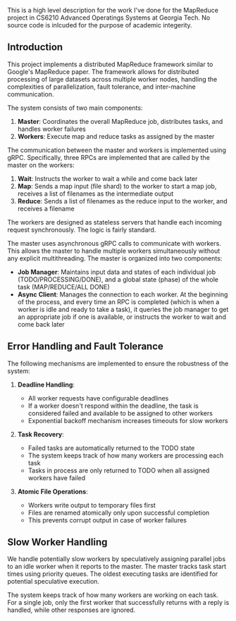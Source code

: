 This is a high level description for the work I've done for the MapReduce project in CS6210 Advanced Operatings Systems at Georgia Tech. No source code is inlcuded for the purpose of academic integerity.

## Introduction

This project implements a distributed MapReduce framework similar to Google's MapReduce paper. The framework allows for distributed processing of large datasets across multiple worker nodes, handling the complexities of parallelization, fault tolerance, and inter-machine communication.

The system consists of two main components:

1. **Master**: Coordinates the overall MapReduce job, distributes tasks, and handles worker failures
2. **Workers**: Execute map and reduce tasks as assigned by the master

The communication between the master and workers is implemented using gRPC. Specifically, three RPCs are implemented that are called by the master on the workers:

1. **Wait**: Instructs the worker to wait a while and come back later
2. **Map**: Sends a map input (file shard) to the worker to start a map job, receives a list of filenames as the intermediate output
3. **Reduce**: Sends a list of filenames as the reduce input to the worker, and receives a filename

The workers are designed as stateless servers that handle each incoming request synchronously. The logic is fairly standard.

The master uses asynchronous gRPC calls to communicate with workers. This allows the master to handle multiple workers simultaneously without any explicit multithreading. The master is organized into two components:

- **Job Manager**: Maintains input data and states of each individual job (TODO/PROCESSING/DONE), and a global state (phase) of the whole task (MAP/REDUCE/ALL DONE)
- **Async Client**: Manages the connection to each worker. At the beginning of the process, and every time an RPC is completed (which is when a worker is idle and ready to take a task), it queries the job manager to get an appropriate job if one is available, or instructs the worker to wait and come back later

## Error Handling and Fault Tolerance

The following mechanisms are implemented to ensure the robustness of the system:

1. **Deadline Handling**:
   - All worker requests have configurable deadlines
   - If a worker doesn't respond within the deadline, the task is considered failed and available to be assigned to other workers
   - Exponential backoff mechanism increases timeouts for slow workers

2. **Task Recovery**:
   - Failed tasks are automatically returned to the TODO state
   - The system keeps track of how many workers are processing each task
   - Tasks in process are only returned to TODO when all assigned workers have failed

3. **Atomic File Operations**:
   - Workers write output to temporary files first
   - Files are renamed atomically only upon successful completion
   - This prevents corrupt output in case of worker failures

## Slow Worker Handling

We handle potentially slow workers by speculatively assigning parallel jobs to an idle worker when it reports to the master. The master tracks task start times using priority queues. The oldest executing tasks are identified for potential speculative execution.

The system keeps track of how many workers are working on each task. For a single job, only the first worker that successfully returns with a reply is handled, while other responses are ignored.
